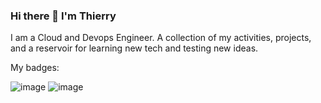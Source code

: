 ### Hi there 👋 I'm Thierry

<!--
**tenongene/tenongene** is a ✨ _special_ ✨ repository because its `README.md` (this file) appears on your GitHub profile.

Here are some ideas to get you started:

- 🔭 I’m currently working on ...
- 🌱 I’m currently learning ...
- 👯 I’m looking to collaborate on ...
- 🤔 I’m looking for help with ...
- 💬 Ask me about ...
- 📫 How to reach me: ...
- 😄 Pronouns: ...
- ⚡ Fun fact: ...
-->
I am a Cloud and Devops Engineer. A collection of my activities, projects, and a reservoir for learning new tech and testing new ideas. 


My badges:

![image](https://user-images.githubusercontent.com/49034904/209883128-42db5b3c-b294-4fe4-8401-542a99a9237f.png)   ![image](https://user-images.githubusercontent.com/49034904/209883190-78fa6506-42ed-4708-a6bb-39254aca67fe.png)



